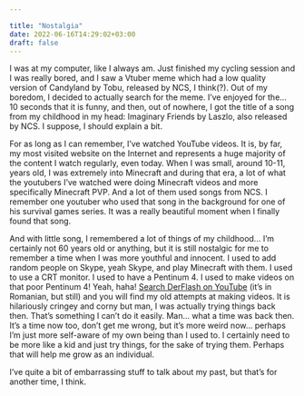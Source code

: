 ```yaml
---

title: "Nostalgia"
date: 2022-06-16T14:29:02+03:00
draft: false
---
```


I was at my computer, like I always am. Just finished my cycling session and I was really bored, and I saw a Vtuber meme which had a low quality version of Candyland by Tobu, released by NCS, I think(?). Out of my boredom, I decided to actually search for the meme. I’ve enjoyed for the… 10 seconds that it is funny, and then, out of nowhere, I got the title of a song from my childhood in my head: Imaginary Friends by Laszlo, also released by NCS. I suppose, I should explain a bit. 

For as long as I can remember, I’ve watched YouTube videos. It is, by far, my most visited website on the Internet and represents a huge majority of the content I watch regularly, even today. When I was small, around 10-11, years old, I was extremely into Minecraft and during that era, a lot of what the youtubers I’ve watched were doing Minecraft videos and more specifically Minecraft PVP. And a lot of them used songs from NCS. I remember one youtuber who used that song in the background for one of his survival games series. It was a really beautiful moment when I finally found that song. 

And with little song, I remembered a lot of things of my childhood... I’m certainly not 60 years old or anything, but it is still nostalgic for me to remember a time when I was more youthful and innocent. I used to add random people on Skype, yeah Skype, and play Minecraft with them. I used to use a CRT monitor. I used to have a Pentinum 4. I used to make videos on that poor Pentinum 4! Yeah, haha! [Search DerFlash on YouTube](https://www.youtube.com/c/KillerGamingOldschoolGaming) (it’s in Romanian, but still) and you will find my old attempts at making videos. It is hilariously cringey and corny but man, I was actually trying things back then. That’s something I can’t do it easily. Man… what a time was back then. It’s a time now too, don’t get me wrong, but it’s more weird now… perhaps I’m just more self-aware of my own being than I used to. I certainly need to be more like a kid and just try things, for the sake of trying them. Perhaps that will help me grow as an individual.

I’ve quite a bit of embarrassing stuff to talk about my past, but that’s for another time, I think.
